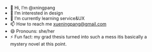 - 👋 Hi, I’m @xningpang
- 👀 I’m interested in design
- 🌱 I’m currently learning service&UX
- 📫 How to reach me xueningpang@gmail.com
- 😄 Pronouns: she/her
- ⚡ Fun fact: my grad thesis turned into such a mess itis basically a mystery novel at this point.

<!---
xningpang/xningpang is a ✨ special ✨ repository because its `README.md` (this file) appears on your GitHub profile.
You can click the Preview link to take a look at your changes.
--->
